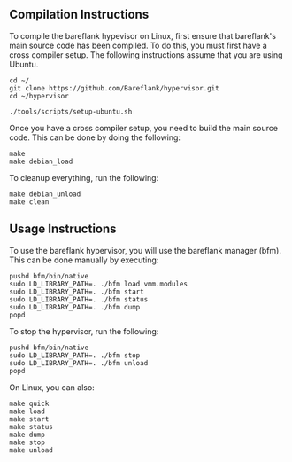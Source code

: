 ## Compilation Instructions

To compile the bareflank hypevisor on Linux, first ensure that bareflank's
main source code has been compiled. To do this, you must first have a
cross compiler setup. The following instructions assume that you are using
Ubuntu.

```
cd ~/
git clone https://github.com/Bareflank/hypervisor.git
cd ~/hypervisor

./tools/scripts/setup-ubuntu.sh
```

Once you have a cross compiler setup, you need to build the main source code.
This can be done by doing the following:

```
make
make debian_load
```

To cleanup everything, run the following:

```
make debian_unload
make clean
```

## Usage Instructions

To use the bareflank hypervisor, you will use the bareflank manager (bfm).
This can be done manually by executing:

```
pushd bfm/bin/native
sudo LD_LIBRARY_PATH=. ./bfm load vmm.modules
sudo LD_LIBRARY_PATH=. ./bfm start
sudo LD_LIBRARY_PATH=. ./bfm status
sudo LD_LIBRARY_PATH=. ./bfm dump
popd
```

To stop the hypervisor, run the following:

```
pushd bfm/bin/native
sudo LD_LIBRARY_PATH=. ./bfm stop
sudo LD_LIBRARY_PATH=. ./bfm unload
popd
```

On Linux, you can also:

```
make quick
make load
make start
make status
make dump
make stop
make unload
```
